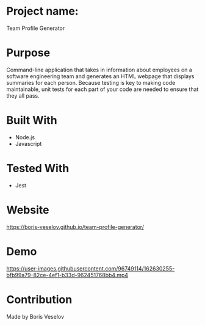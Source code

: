 # Project name: 

Team Profile Generator

# Purpose

Command-line application that takes in information about employees on a software engineering team and generates an HTML webpage that displays summaries for each person.  Because testing is key to making code maintainable, unit tests for each part of your code are needed to ensure that they all pass.

# Built With

* Node.js
* Javascript

# Tested With

* Jest

# Website

https://boris-veselov.github.io/team-profile-generator/

# Demo

https://user-images.githubusercontent.com/96749114/162630255-bfb99a79-82ce-4ef1-b33d-962451768bb4.mp4



# Contribution

Made by Boris Veselov
